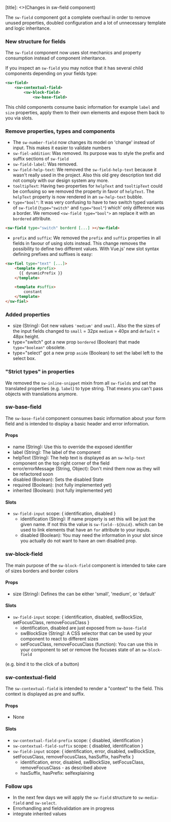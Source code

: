 [title]: <>(Changes in sw-field component)

The `sw-field` component got a complete overhaul in order to remove unused properties, doubled configuration
and a lot of unnecessary template and logic inheritance.

### New structure for fields

The `sw-field` component now uses slot mechanics and property consumption instead of component inheritance.

If you inspect an `sw-field` you may notice that it has several child components depending on your fields type:
```XML
<sw-field>
    <sw-contextual-field>
        <sw-block-field>
            <sw-base-field>
```

This child components consume basic information for example `label` and `size` properties, apply them to their own 
elements and expose them back to you via slots.

### Remove properties, types and components

* The `sw-number-field` now changes its model on 'change' instead of input. This makes it easier to validate numbers
* `sw-fiel-addition`: Was removed. Its purpose was to style the prefix and suffix sections of `sw-field`
* `sw-field-label`: Was removed. 
* `sw-field-help-text`: We removed the `sw-field-help-text` because it wasn't really used in the project.
Also this old grey description text did not comply with our design system any more.
* `tooltipText`: Having two properties for `helpText` and `tooltipText` could be confusing
so we removed the  property in favor of `helpText`. The `helpText` property is now rendered in an `sw-help-text` bubble.
* `type="bool"`: It was very confusing to have to two switch typed variants of `sw-field` (`type="switch"` and `type="bool"`)
which' only difference was a border. We removed `<sw-field type="bool">` an replace it with an `bordered` attribute.
```HTMl
<sw-field type="switch" borderd [...] ></sw-field>

```     
* `prefix` and `suffix`: We removed the `prefix` and `suffix` properties in all fields in favour of using slots instead.
This change removes the possibility to define two different values. With Vue.js' new slot syntax defining prefixes and suffixes is easy:
```HTML
<sw-fiel type="text" [...]>
    <template #prefix>
      {{ dynamicPrefix }}
    </template>

    <template #suffix>
        constant
    </template>
</sw-fiel>


``` 

### Added properties

* size (String): Got new values `'medium'` and `small`. Also the the sizes of the input fields changed to `small` = 32px
`medium` = 40px and `default` = 48px height.
* type="switch" got a new prop `bordered` (Boolean) that made `type="boolean"` obsolete.
* type="select" got a new prop `aside` (Boolean) to set the label left to the select box.

### "Strict types" in properties

We removed the `sw-inline-snippet` mixin from all `sw-fields` and set the translated properties (e.g. `label`) to type string.
That means you can't pass objects with translations anymore. 

### sw-base-field

The `sw-base-field` component consumes basic information about your form field and is intended to display a basic header and error information. 

#### Props
* name (String): Use this to override the exposed identifier  
* label (String): The label of the component 
* helpText (String): The help text is displayed as an `sw-help-text` component on the top right corner of the field 
* error/errorMessage (String, Object): Don't mind them now as they will be refactored soon
* disabled (Boolean): Sets the disabled State
* required (Boolean): (not fully implemented yet)
* inherited (Boolean): (not fully implemented yet)

#### Slots

* `sw-field-input` scope: { identification, disabled }
    * identification (String): If name property is set this will be just the given name. If not this the value is `sw-field--${Uuid}`.
which can be used to link elements that have an `for` attribute to your inputs.
    * disabled (Boolean): You may need the information in your slot since you actually do not want to have an own disabled prop.

### sw-block-field

The main purpose of the `sw-block-field` component is intended to take care of sizes borders and border colors

#### Props
* size (String): Defines the can be either 'small', 'medium', or 'default' 

#### Slots

* `sw-field-input` scope: { identification, disabled, swBlockSize, setFocusClass, removeFocusClass }
    * identification, disabled are just exposed from `sw-base-field`
    * swBlockSize (String): A CSS selector that can be used by your component to react to different sizes
    * setFocusClass, removeFocusClass (function): You can use this in your component to set or remove the focuses state of an `sw-block-field`

(e.g. bind it to the click of a button)

### sw-contextual-field

The `sw-contextual-field` is intended to render a "context" to the field. This context is displayed as pre and suffix.

#### Props

* None

#### Slots

* `sw-contextual-field-prefix` scope: { disabled, identification }
* `sw-contextual-field-suffix` scope: { disabled, identification }
* `sw-field-input` scope: { identification, error, disabled, swBlockSize, setFocusClass, removeFocusClass, hasSuffix, hasPrefix }
   * identification, error, disabled, swBlockSize, setFocusClass, removeFocusClass - as described above
   * hasSuffix, hasPrefix: selfexplaining

### Follow ups

* In the next few days we will apply the `sw-field` structure to `sw-media-field`
and `sw-select`.
* Errorhandling and fieldvalidation are in progress
* integrate inherited values


